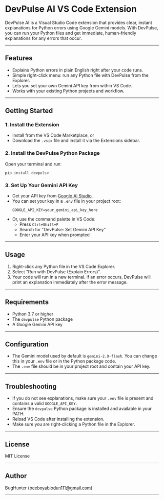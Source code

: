 # DevPulse AI VS Code Extension

DevPulse AI is a Visual Studio Code extension that provides clear, instant explanations for Python errors using Google Gemini models. With DevPulse, you can run your Python files and get immediate, human-friendly explanations for any errors that occur.

---

## Features

- Explains Python errors in plain English right after your code runs.
- Simple right-click menu: run any Python file with DevPulse from the Explorer.
- Lets you set your own Gemini API key from within VS Code.
- Works with your existing Python projects and workflow.

---

## Getting Started

### 1. Install the Extension

- Install from the VS Code Marketplace, or
- Download the `.vsix` file and install it via the Extensions sidebar.

### 2. Install the DevPulse Python Package

Open your terminal and run:
```
pip install devpulse
```

### 3. Set Up Your Gemini API Key

- Get your API key from [Google AI Studio](https://aistudio.google.com/app/apikey).
- You can set your key in a `.env` file in your project root:
  ```
  GOOGLE_API_KEY=your_gemini_api_key_here
  ```
- Or, use the command palette in VS Code:
  - Press `Ctrl+Shift+P`
  - Search for "DevPulse: Set Gemini API Key"
  - Enter your API key when prompted

---

## Usage

1. Right-click any Python file in the VS Code Explorer.
2. Select "Run with DevPulse (Explain Errors)".
3. Your code will run in a new terminal. If an error occurs, DevPulse will print an explanation immediately after the error message.

---

## Requirements

- Python 3.7 or higher
- The `devpulse` Python package
- A Google Gemini API key

---

## Configuration

- The Gemini model used by default is `gemini-2.0-flash`. You can change this in your `.env` file or in the Python package code.
- The `.env` file should be in your project root and contain your API key.

---

## Troubleshooting

- If you do not see explanations, make sure your `.env` file is present and contains a valid `GOOGLE_API_KEY`.
- Ensure the `devpulse` Python package is installed and available in your PATH.
- Reload VS Code after installing the extension.
- Make sure you are right-clicking a Python file in the Explorer.

---

## License

MIT License

---

## Author

BugHunter (beeboyabiodun111@gmail.com)

---

##